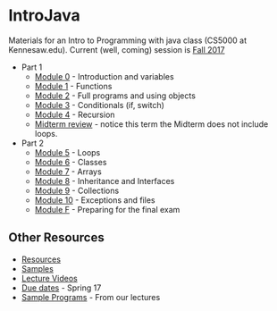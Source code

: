 # IntroJava
Materials for an Intro to Programming with java class (CS5000 at Kennesaw.edu). Current (well, coming) session is [Fall 2017](sessions/Fall2017)

+ Part 1
    + [Module 0](sessions/Fall2017/Module0.md) - Introduction and variables
    + [Module 1](sessions/Fall2017/Module1.md) - Functions
    + [Module 2](sessions/Fall2017/Module2.md) - Full programs and using objects
    + [Module 3](sessions/Fall2017/Module3.md) - Conditionals (if, switch)
    + [Module 4](sessions/Fall2017/Module4.md) - Recursion
    + [Midterm review](sessions/Fall2017/ModuleM.md) - notice this term the Midterm does not include loops.
+ Part 2
    + [Module 5](sessions/Fall2017/Module5.md) - Loops
    + [Module 6](sessions/Fall2017/Module6.md) - Classes
    + [Module 7](sessions/Fall2017/Module7.md) - Arrays
    + [Module 8](sessions/Fall2017/Module8.md) - Inheritance and Interfaces
    + [Module 9](sessions/Fall2017/Module9.md) - Collections
    + [Module 10](sessions/Fall2017/Module10.md) - Exceptions and files
    + [Module F](sessions/Fall2017/ModuleF.md) - Preparing for the final exam

## Other Resources
* [Resources](content/Resources.md)
* [Samples](Samples/src/main/java)
* [Lecture Videos](sessions/Fall2017/Lectures.md)
* [Due dates](sessions/Fall2017/DueDates.md) - Spring 17
* [Sample Programs](https://github.com/okaram/CS5kSamples/tree/master/src/main/java/ksu/cs5000/spring17) - From our lectures
